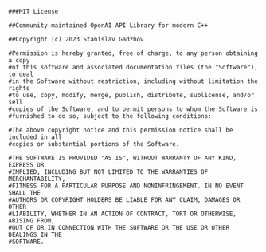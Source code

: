     ###MIT License																		 
																					 
    ##Community-maintained OpenAI API Library for modern C++							 
																					 
	##Copyright (c) 2023 Stanislav Gadzhov											 
																					 
	#Permission is hereby granted, free of charge, to any person obtaining a copy	 
	#of this software and associated documentation files (the "Software"), to deal	 
	#in the Software without restriction, including without limitation the rights	 
	#to use, copy, modify, merge, publish, distribute, sublicense, and/or sell		 
	#copies of the Software, and to permit persons to whom the Software is			 
	#furnished to do so, subject to the following conditions:						 
																					 
	#The above copyright notice and this permission notice shall be included in all	 
	#copies or substantial portions of the Software.									 
																					 
	#THE SOFTWARE IS PROVIDED "AS IS", WITHOUT WARRANTY OF ANY KIND, EXPRESS OR		 
	#IMPLIED, INCLUDING BUT NOT LIMITED TO THE WARRANTIES OF MERCHANTABILITY,		 
	#FITNESS FOR A PARTICULAR PURPOSE AND NONINFRINGEMENT. IN NO EVENT SHALL THE		 
	#AUTHORS OR COPYRIGHT HOLDERS BE LIABLE FOR ANY CLAIM, DAMAGES OR OTHER			 
	#LIABILITY, WHETHER IN AN ACTION OF CONTRACT, TORT OR OTHERWISE, ARISING FROM,	
	#OUT OF OR IN CONNECTION WITH THE SOFTWARE OR THE USE OR OTHER DEALINGS IN THE	 
	#SOFTWARE.